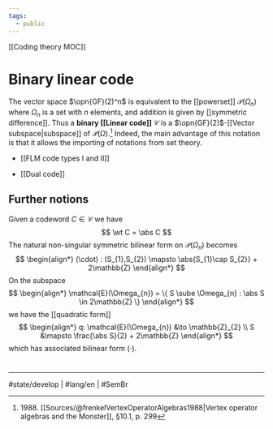 ```yaml
---
tags:
  - public
---
```

[[Coding theory MOC]]
# Binary linear code

The vector space $\opn{GF}(2)^n$ is equivalent to the [[powerset]] $\mathcal{P}(\Omega_{n})$ where $\Omega_{n}$ is a set with $n$ elements, and addition is given by [[symmetric difference]].
Thus a **binary [[Linear code]]** $\mathcal{C}$ is a $\opn{GF}(2)$-[[Vector subspace|subspace]] of $\mathcal{P}(\Omega)$.[^1988]
Indeed, the main advantage of this notation is that it allows the importing of notations from set theory.

- [[FLM code types I and II]]
- [[Dual code]]

  [^1988]: 1988\. [[Sources/@frenkelVertexOperatorAlgebras1988|Vertex operator algebras and the Monster]], §10.1, p. 299

## Further notions

Given a codeword $C \in \mathcal{C}$ we have 
$$
\wt C = \abs C
$$
The natural non-singular symmetric bilinear form on $\mathcal{P}(\Omega_{n})$ becomes
$$
\begin{align*}
(\cdot) : (S_{1},S_{2}) \mapsto \abs{S_{1}\cap S_{2}} + 2\mathbb{Z}
\end{align*}
$$
On the subspace
$$
\begin{align*}
\mathcal{E}(\Omega_{n}) = \{ S \sube \Omega_{n} : \abs S \in 2\mathbb{Z} \}
\end{align*}
$$
we have the [[quadratic form]]
$$
\begin{align*}
q: \mathcal{E}(\Omega_{n}) &\to \mathbb{Z}_{2} \\
S &\mapsto \frac{\abs S}{2} + 2\mathbb{Z}
\end{align*}
$$
which has associated bilinear form $(\cdot).$

#
---
#state/develop | #lang/en | #SemBr
